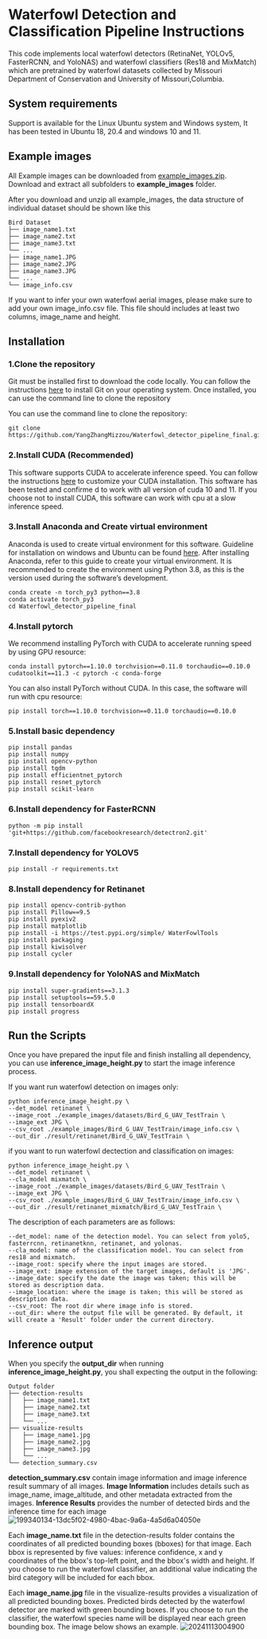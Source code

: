 # Waterfowl Detection and Classification Pipeline Instructions

This code implements local waterfowl detectors (RetinaNet, YOLOv5, FasterRCNN, and YoloNAS) and waterfowl classifiers (Res18 and MixMatch) which are pretrained by waterfowl datasets collected by Missouri Department of Conservation and University of Missouri,Columbia.

## System requirements
Support is available for the Linux Ubuntu system and Windows system, It has been tested in Ubuntu 18, 20.4 and windows 10 and 11.

## Example images

All Example images can be downloaded from [example_images.zip](https://drive.google.com/file/d/1GpPj6GQl_-oaCb7y-YwId4sUjyLDvipQ/view?usp=sharing). Download and  extract all subfolders to **example_images** folder. 

After you download and unzip all example_images, the data structure of individual dataset should be shown like this

```
Bird Dataset 
├── image_name1.txt
├── image_name2.txt
├── image_name3.txt
└── ...
├── image_name1.JPG
├── image_name2.JPG
├── image_name3.JPG
└── ...
└── image_info.csv 
```

If you want to infer your own waterfowl aerial images, please make sure to add your own image_info.csv file. This file should includes at least two columns, image_name and height.

## Installation

### 1.Clone the repository

Git must be installed first to download the code locally. You can follow the instructions [here](https://git-scm.com/book/en/v2/Getting-Started-Installing-Git) to install Git on your operating system. Once installed, you can use the command line to clone the repository

You can use the command line to clone the repository:
```
git clone https://github.com/YangZhangMizzou/Waterfowl_detector_pipeline_final.git
```

### 2.Install CUDA (Recommended)

This software supports CUDA to accelerate inference speed. You can follow the instructions [here](https://docs.nvidia.com/cuda/cuda-installation-guide-microsoft-windows/index.html) to customize your CUDA installation. This software has been tested and confirme d to work with all version of cuda 10 and 11. If you choose not to install CUDA, this software can work with cpu at a slow inference speed.


### 3.Install Anaconda and Create virtual environment

Anaconda is used to create virtual environment for this software. Guideline for installation on windows and Ubuntu can be found [here](https://docs.anaconda.com/anaconda/install/linux/). After installing Anaconda, refer to this guide to create your virtual environment. It is recommended to create the environment using Python 3.8, as this is the version used during the software’s development.

```
conda create -n torch_py3 python==3.8
conda activate torch_py3
cd Waterfowl_detector_pipeline_final
```

### 4.Install pytorch
We recommend installing PyTorch with CUDA to accelerate running speed by using GPU resource:
```
conda install pytorch==1.10.0 torchvision==0.11.0 torchaudio==0.10.0 cudatoolkit==11.3 -c pytorch -c conda-forge
```
You can also install PyTorch without CUDA. In this case, the software will run with cpu resource:
```
pip install torch==1.10.0 torchvision==0.11.0 torchaudio==0.10.0
```

### 5.Install basic dependency

```
pip install pandas
pip install numpy
pip install opencv-python
pip install tqdm
pip install efficientnet_pytorch
pip install resnet_pytorch
pip install scikit-learn
```

### 6.Install dependency for FasterRCNN

```
python -m pip install 'git+https://github.com/facebookresearch/detectron2.git'
```

### 7.Install dependency for YOLOV5

```
pip install -r requirements.txt
```

### 8.Install dependency for Retinanet

```
pip install opencv-contrib-python
pip install Pillow==9.5
pip install pyexiv2
pip install matplotlib
pip install -i https://test.pypi.org/simple/ WaterFowlTools
pip install packaging
pip install kiwisolver
pip install cycler
```


### 9.Install dependency for YoloNAS and MixMatch

```
pip install super-gradients==3.1.3
pip install setuptools==59.5.0
pip install tensorboardX
pip install progress
```

## Run the Scripts
Once you have prepared the input file and finish installing all dependency, you can use **inference_image_height.py**  to start the image inference process.

If you want run waterfowl detection on images only:
```
python inference_image_height.py \
--det_model retinanet \
--image_root ./example_images/datasets/Bird_G_UAV_TestTrain \
--image_ext JPG \
--csv_root ./example_images/Bird_G_UAV_TestTrain/image_info.csv \
--out_dir ./result/retinanet/Bird_G_UAV_TestTrain \
```

if you want to run waterfowl dectection and classification on images:
```
python inference_image_height.py \
--det_model retinanet \
--cla_model mixmatch \
--image_root ./example_images/datasets/Bird_G_UAV_TestTrain \
--image_ext JPG \
--csv_root ./example_images/Bird_G_UAV_TestTrain/image_info.csv \
--out_dir ./result/retinanet_mixmatch/Bird_G_UAV_TestTrain \
```

The description of each parameters are as follows:
```
--det_model: name of the detection model. You can select from yolo5, fasterrcnn, retinanetknn, retinanet, and yolonas.
--cla_model: name of the classification model. You can select from res18 and mixmatch.
--image_root: specify where the input images are stored.
--image_ext: image extension of the target images, default is 'JPG'.
--image_date: specify the date the image was taken; this will be stored as description data.
--image_location: where the image is taken; this will be stored as description data.
--csv_root: The root dir where image info is stored.
--out_dir: where the output file will be generated. By default, it will create a 'Result' folder under the current directory.
```

## Inference output
When you specify the **output_dir** when running **inference_image_height.py**, you shall expecting the output in the following:
```
Output folder 
├── detection-results
│   ├── image_name1.txt
│   ├── image_name2.txt
│   ├── image_name3.txt
│   └── ...
├── visualize-results
│   ├── image_name1.jpg
│   ├── image_name2.jpg
│   ├── image_name3.jpg
│   └── ...
└── detection_summary.csv 
```

**detection_summary.csv** contain image information and image inference result summary of all images. **Image Information** includes details such as image_name, image_altitude, and other metadata extracted from the images. **Inference Results** provides the number of detected birds and the inference time for each image
![199340134-13dc5f02-4980-4bac-9a6a-4a5d6a04050e](https://github.com/user-attachments/assets/3f9bd18c-58aa-4617-abe5-e077f5ff1910)

Each **image_name.txt** file in the detection-results folder contains the coordinates of all predicted bounding boxes (bboxes) for that image. Each bbox is represented by five values: inference confidence, x and y coordinates of the bbox's top-left point, and the bbox's width and height. If you choose to run the waterfowl classifier, an additional value indicating the bird category will be included for each bbox.

Each **image_name.jpg** file in the visualize-results provides a visualization of all predicted bounding boxes. Predicted birds detected by the waterfowl detector are marked with green bounding boxes. If you choose to run the classifier, the waterfowl species name will be displayed near each green bounding box. The image below shows an example.
![20241113004900](https://github.com/user-attachments/assets/b033de5f-43c1-47ad-8c0e-ff39d0ac85cd)








